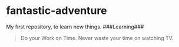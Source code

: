 # fantastic-adventure
My first repository, to learn new things.
###Learning###
> Do your Work on Time.
> Never waste your time on watching TV.
